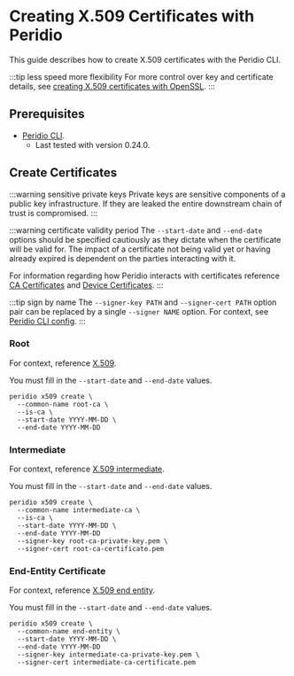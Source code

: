 # Creating X.509 Certificates with Peridio

This guide describes how to create X.509 certificates with the Peridio CLI.

:::tip less speed more flexibility
For more control over key and certificate details, see [creating X.509 certificates with OpenSSL](/platform/guides/creating-x509-certificates-with-openssl).
:::

## Prerequisites

- [Peridio CLI](/cli).
  - Last tested with version 0.24.0.

## Create Certificates

:::warning sensitive private keys
Private keys are sensitive components of a public key infrastructure. If they are leaked the entire downstream chain of trust is compromised.
:::

:::warning certificate validity period
The `--start-date` and `--end-date` options should be specified cautiously as they dictate when the certificate will be valid for. The impact of a certificate not being valid yet or having already expired is dependent on the parties interacting with it.

For information regarding how Peridio interacts with certificates reference [CA Certificates](/platform/reference/ca-certificates) and [Device Certificates](/platform/reference/device-certificates).
:::

:::tip sign by name
The `--signer-key PATH` and `--signer-cert PATH` option pair can be replaced by a single `--signer NAME` option. For context, see [Peridio CLI config](/cli#configjson).
:::

### Root

For context, reference [X.509](/platform/reference/x509#root).

You must fill in the `--start-date` and `--end-date` values.

```console
peridio x509 create \
  --common-name root-ca \
  --is-ca \
  --start-date YYYY-MM-DD \
  --end-date YYYY-MM-DD
```

### Intermediate

For context, reference [X.509 intermediate](/platform/reference/x509#intermediate).

You must fill in the `--start-date` and `--end-date` values.

```console
peridio x509 create \
  --common-name intermediate-ca \
  --is-ca \
  --start-date YYYY-MM-DD \
  --end-date YYYY-MM-DD
  --signer-key root-ca-private-key.pem \
  --signer-cert root-ca-certificate.pem
```

### End-Entity Certificate

For context, reference [X.509 end entity](/platform/reference/x509#end-entity).

You must fill in the `--start-date` and `--end-date` values.

```console
peridio x509 create \
  --common-name end-entity \
  --start-date YYYY-MM-DD \
  --end-date YYYY-MM-DD
  --signer-key intermediate-ca-private-key.pem \
  --signer-cert intermediate-ca-certificate.pem
```
